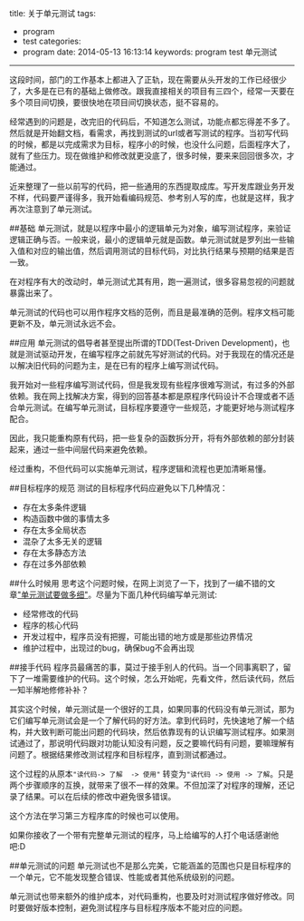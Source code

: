 title: 关于单元测试
tags:
  - program
  - test
categories:
  - program
date: 2014-05-13 16:13:14
keywords: program test 单元测试

-----

这段时间，部门的工作基本上都进入了正轨，现在需要从头开发的工作已经很少了，大多是在已有的基础上做修改。跟我直接相关的项目有三四个，经常一天要在多个项目间切换，要很快地在项目间切换状态，挺不容易的。

经常遇到的问题是，改完旧的代码后，不知道怎么测试，功能点都忘得差不多了。然后就是开始翻文档，看需求，再找到测试的url或者写测试的程序。当初写代码的时候，都是以完成需求为目标，程序小的时候，也没什么问题，后面程序大了，就有了些压力。现在做维护和修改就更没底了，很多时候，要来来回回很多次，才能通过。

近来整理了一些以前写的代码，把一些通用的东西提取成库。写开发库跟业务开发不样，代码要严谨得多，我开始看编码规范、参考别人写的库，也就是这样，我才再次注意到了单元测试。

<!--more-->

##基础
单元测试，就是以程序中最小的逻辑单元为对象，编写测试程序，来验证逻辑正确与否。一般来说，最小的逻辑单元就是函数。单元测试就是罗列出一些输入值和对应的输出值，然后调用测试的目标代码，对比执行结果与预期的结果是否一致。

在对程序有大的改动时，单元测试尤其有用，跑一遍测试，很多容易忽视的问题就暴露出来了。

单元测试的代码也可以用作程序文档的范例，而且是最准确的范例。程序文档可能更新不及，单元测试永远不会。

##应用
单元测试的倡导者甚至提出所谓的TDD(Test-Driven Development)，也就是测试驱动开发，在编写程序之前就先写好测试的代码。对于我现在的情况还是以解决旧代码的问题为主，是在已有的程序上编写测试代码。

我开始对一些程序编写测试代码，但是我发现有些程序很难写测试，有过多的外部依赖。我在网上找解决方案，得到的回答基本都是原程序代码设计不合理或者不适合单元测试。在编写单元测试，目标程序要遵守一些规范，才能更好地与测试程序配合。

因此，我只能重构原有代码，把一些复杂的函数拆分开，将有外部依赖的部分封装起来，通过一些中间层代码来避免依赖。

经过重构，不但代码可以实施单元测试，程序逻辑和流程也更加清晰易懂。

##目标程序的规范
测试的目标程序代码应避免以下几种情况：

* 存在太多条件逻辑
* 构造函数中做的事情太多
* 存在太多全局状态
* 混杂了太多无关的逻辑
* 存在太多静态方法
* 存在过多外部依赖

##什么时候用
思考这个问题时候，在网上浏览了一下，找到了一编不错的文章["单元测试要做多细"](http://coolshell.cn/articles/8209.html)。尽量为下面几种代码编写单元测试:

* 经常修改的代码
* 程序的核心代码
* 开发过程中，程序员没有把握，可能出错的地方或是那些边界情况
* 维护过程中，出现过的bug，确保bug不会再出现

##接手代码
程序员最痛苦的事，莫过于接手别人的代码。当一个同事离职了，留下了一堆需要维护的代码。这个时候，怎么开始呢，先看文件，然后读代码，然后一知半解地修修补补？

其实这个时候，单元测试是一个很好的工具，如果同事的代码没有单元测试，那为它们编写单元测试会是一个了解代码的好方法。拿到代码时，先快速地了解一个结构，并大致判断可能出问题的代码块，然后依靠现有的认识编写测试程序。如果测试通过了，那说明代码跟对功能认知没有问题，反之要嘛代码有问题，要嘛理解有问题了。根据结果修改测试程序和目标程序，直到测试都通过。

这个过程的从原本`"读代码-> 了解  -> 使用"` 转变为`"读代码 -> 使用 -> 了解`。只是两个步骤顺序的互换，就带来了很不一样的效果。不但加深了对程序的理解，还记录了结果。可以在后续的修改中避免很多错误。

这个方法在学习第三方程序库的时候也可以使用。

如果你接收了一个带有完整单元测试的程序，马上给编写的人打个电话感谢他吧:D


##单元测试的问题
单元测试也不是那么完美，它能涵盖的范围也只是目标程序的一个单元，它不能发现整合错误、性能或者其他系统级别的问题。

单元测试也带来额外的维护成本，对代码重构，也要及时对测试程序做好修改。同时要做好版本控制，避免测试程序与目标程序版本不能对应的问题。

